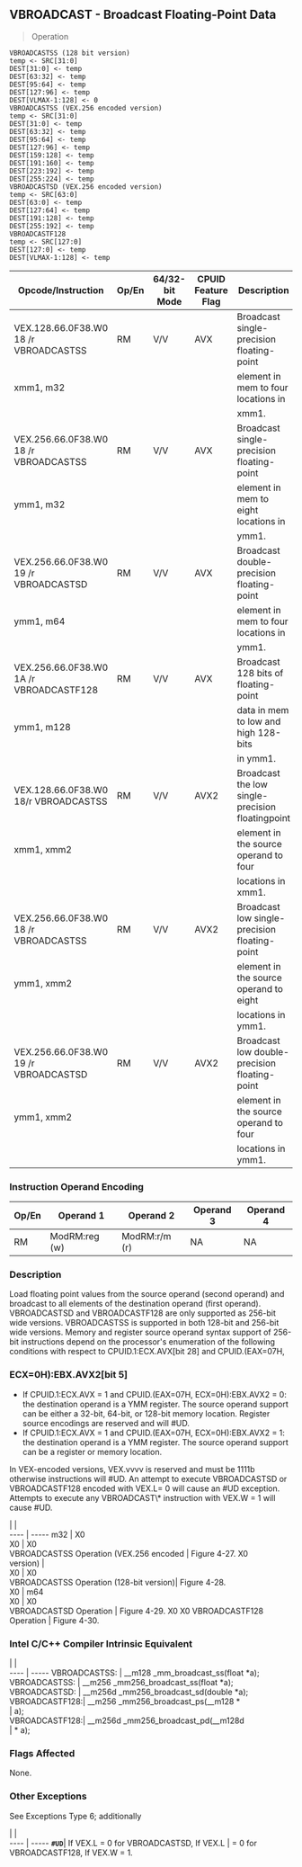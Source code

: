 ## VBROADCAST - Broadcast Floating-Point Data

> Operation

``` slim
VBROADCASTSS (128 bit version)
temp <- SRC[31:0]
DEST[31:0] <- temp
DEST[63:32] <- temp
DEST[95:64] <- temp
DEST[127:96] <- temp
DEST[VLMAX-1:128] <- 0
VBROADCASTSS (VEX.256 encoded version)
temp <- SRC[31:0]
DEST[31:0] <- temp
DEST[63:32] <- temp
DEST[95:64] <- temp
DEST[127:96] <- temp
DEST[159:128] <- temp
DEST[191:160] <- temp
DEST[223:192] <- temp
DEST[255:224] <- temp
VBROADCASTSD (VEX.256 encoded version)
temp <- SRC[63:0]
DEST[63:0] <- temp
DEST[127:64] <- temp
DEST[191:128] <- temp
DEST[255:192] <- temp
VBROADCASTF128
temp <- SRC[127:0]
DEST[127:0] <- temp
DEST[VLMAX-1:128] <- temp

```

 Opcode/Instruction                     | Op/En| 64/32-bit Mode| CPUID Feature Flag| Description                                     
 ---  | --- | --- | --- | ---
 VEX.128.66.0F38.W0 18 /r VBROADCASTSS  | RM   | V/V           | AVX               | Broadcast single-precision floating-point       
 xmm1, m32                              |      |               |                   | element in mem to four locations in             
                                        |      |               |                   | xmm1.                                           
 VEX.256.66.0F38.W0 18 /r VBROADCASTSS  | RM   | V/V           | AVX               | Broadcast single-precision floating-point       
 ymm1, m32                              |      |               |                   | element in mem to eight locations in            
                                        |      |               |                   | ymm1.                                           
 VEX.256.66.0F38.W0 19 /r VBROADCASTSD  | RM   | V/V           | AVX               | Broadcast double-precision floating-point       
 ymm1, m64                              |      |               |                   | element in mem to four locations in             
                                        |      |               |                   | ymm1.                                           
 VEX.256.66.0F38.W0 1A /r VBROADCASTF128| RM   | V/V           | AVX               | Broadcast 128 bits of floating-point            
 ymm1, m128                             |      |               |                   | data in mem to low and high 128-bits            
                                        |      |               |                   | in ymm1.                                        
 VEX.128.66.0F38.W0 18/r VBROADCASTSS   | RM   | V/V           | AVX2              | Broadcast the low single-precision floatingpoint
 xmm1, xmm2                             |      |               |                   | element in the source operand to four           
                                        |      |               |                   | locations in xmm1.                              
 VEX.256.66.0F38.W0 18 /r VBROADCASTSS  | RM   | V/V           | AVX2              | Broadcast low single-precision floating-point   
 ymm1, xmm2                             |      |               |                   | element in the source operand to eight          
                                        |      |               |                   | locations in ymm1.                              
 VEX.256.66.0F38.W0 19 /r VBROADCASTSD  | RM   | V/V           | AVX2              | Broadcast low double-precision floating-point   
 ymm1, xmm2                             |      |               |                   | element in the source operand to four           
                                        |      |               |                   | locations in ymm1.                              

### Instruction Operand Encoding
 Op/En| Operand 1    | Operand 2    | Operand 3| Operand 4
 ---  | --- | --- | --- | ---
 RM   | ModRM:reg (w)| ModRM:r/m (r)| NA       | NA       

### Description
Load floating point values from the source operand (second operand) and broadcast
to all elements of the destination operand (first operand). VBROADCASTSD and
VBROADCASTF128 are only supported as 256-bit wide versions. VBROADCASTSS is
supported in both 128-bit and 256-bit wide versions. Memory and register source
operand syntax support of 256-bit instructions depend on the processor's enumeration
of the following conditions with respect to CPUID.1:ECX.AVX[bit 28] and CPUID.(EAX=07H,
### ECX=0H):EBX.AVX2[bit 5]

 - If CPUID.1:ECX.AVX = 1 and CPUID.(EAX=07H, ECX=0H):EBX.AVX2 = 0: the destination
operand is a YMM register. The source operand support can be either a 32-bit,
64-bit, or 128-bit memory location. Register source encodings are reserved and
will #UD.
 - If CPUID.1:ECX.AVX = 1 and CPUID.(EAX=07H, ECX=0H):EBX.AVX2 = 1: the destination
operand is a YMM register. The source operand support can be a register or memory
location.

<aside class="notification">
In VEX-encoded versions, VEX.vvvv is reserved and must be 1111b otherwise
instructions will #UD. An attempt to execute VBROADCASTSD or VBROADCASTF128
encoded with VEX.L= 0 will cause an #UD exception. Attempts to execute any VBROADCAST\*
instruction with VEX.W = 1 will cause #UD.
</aside>

   | |  
---- | -----
 m32                                     | X0                
 X0                                      | X0                
 VBROADCASTSS Operation (VEX.256 encoded | Figure 4-27. X0   
 version)                                |                   
 X0                                      | X0                
 VBROADCASTSS Operation (128-bit version)| Figure 4-28.      
 X0                                      | m64               
 X0                                      | X0                
 VBROADCASTSD Operation                  | Figure 4-29. X0 X0
 VBROADCASTF128 Operation                | Figure 4-30.      


### Intel C/C++ Compiler Intrinsic Equivalent
   | |  
---- | -----
 VBROADCASTSS:  | __m128 _mm_broadcast_ss(float \*a);     
 VBROADCASTSS:  | __m256 _mm256_broadcast_ss(float \*a);  
 VBROADCASTSD:  | __m256d _mm256_broadcast_sd(double \*a);
 VBROADCASTF128:| __m256 _mm256_broadcast_ps(__m128 \*    
                | a);                                    
 VBROADCASTF128:| __m256d _mm256_broadcast_pd(__m128d    
                | \* a);                                  

### Flags Affected
None.


### Other Exceptions
See Exceptions Type 6; additionally

   | |  
---- | -----
 **``#UD``**| If VEX.L = 0 for VBROADCASTSD, If VEX.L
    | = 0 for VBROADCASTF128, If VEX.W = 1.  
